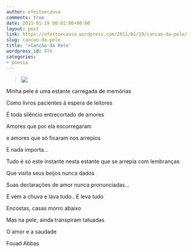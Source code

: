 ```yaml
---
author: efeitoecausa
comments: true
date: 2011-01-19 00:01:00+00:00
layout: post
link: https://efeitoecausa.wordpress.com/2011/01/19/cancao-da-pele/
slug: cancao-da-pele
title: '>Canção da Pele'
wordpress_id: 974
categories:
- poesia
---
```


>[![](http://www.imotion.com.br/imagens/data/media/41/6446orvalho.jpg)](http://www.imotion.com.br/imagens/data/media/41/6446orvalho.jpg)  


  


  


Minha pele é uma estante carregada de memórias

Como livros pacientes à espera de leitores

  


É toda silêncio entrecortado de amores

Amores que por ela escorregaram

e amores que só ficaram nos arrepios

  


E nada importa...

Tudo é só este instante nesta estante que se arrepia com lembranças

Que visita seus beijos nunca dados

Suas declarações de amor nunca pronunciadas...

  


E vem a chuva e lava tudo.. E leva tudo

Encostas, casas morro abaixo

Mas na pele, ainda transpiram tatuadas

O amor e a saudade

  


Fouad Abbas

  


  

